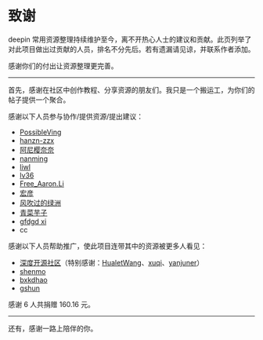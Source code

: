# 致谢
deepin 常用资源整理持续维护至今，离不开热心人士的建议和贡献。此页列举了对此项目做出过贡献的人员，排名不分先后。若有遗漏请见谅，并联系作者添加。

感谢你们的付出让资源整理更完善。

---
首先，感谢在社区中创作教程、分享资源的朋友们。我只是一个搬运工，为你们的帖子提供一个聚合。

感谢以下人员参与协作/提供资源/提出建议：
- [PossibleVing](https://bbs.deepin.org/user/225373)
- [hanzn-zzx](https://bbs.deepin.org/user/284017)
- [阿尼樱奈奈](https://bbs.deepin.org/user/296995)
- [nanming](https://bbs.deepin.org/user/239615)
- [liwl](https://bbs.deepin.org/user/160805)
- [lv36](https://bbs.deepin.org/user/227371)
- [Free_Aaron.Li](https://bbs.deepin.org/user/280809)
- [宏彦](https://bbs.deepin.org/user/301917)
- [风吹过的绿洲](https://bbs.deepin.org/user/41719)
- [青菜芋子](https://loafing.cn/)
- [gfdgd xi](http://www.gfdgdxi.top/)
- cc

感谢以下人员帮助推广，使此项目连带其中的资源被更多人看见：
- [深度开源社区](https://deepin.org)（特别感谢：[HualetWang](https://bbs.deepin.org/user/31012)、[xuqi](https://bbs.deepin.org/user/283437)、[yanjuner](https://bbs.deepin.org/user/298795)）
- [shenmo](https://blog.shenmo.tech)
- [bxkdhao](http://bbs.chinauos.com/user/307736)
- [gshun](https://bbs.deepin.org/user/207084)

感谢 6 人共捐赠 160.16 元。

---
还有，感谢一路上陪伴的你。